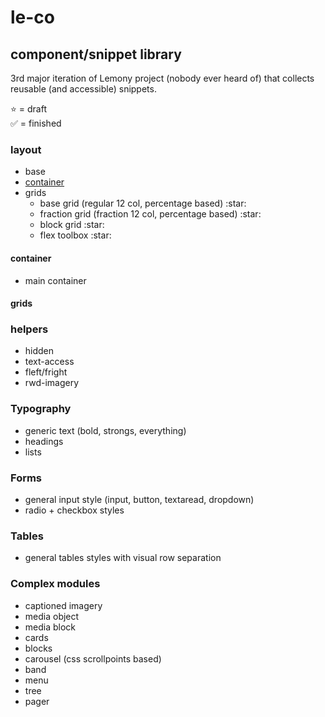 # le-co

## component/snippet library
3rd major iteration of Lemony project (nobody ever heard of) that collects reusable (and accessible) snippets.

:star: = draft  
:white_check_mark: = finished

### layout 

<ul>
    <li>base</li>
    <li><a href="blob/master/layout/container/container.css">container</a></li>
    <li>grids
        <ul>
            <li>base grid (regular 12 col, percentage based) :star:</li>
            <li>fraction grid (fraction 12 col, percentage based) :star:</li>
            <li>block grid :star:</li>
            <li>flex toolbox :star:</li>
        </ul>
    </li>
</ul>

#### container
 - main container

#### grids


### helpers
 - hidden
 - text-access
 - fleft/fright
 - rwd-imagery

### Typography
 - generic text (bold, strongs, everything)
 - headings
 - lists

### Forms
 - general input style (input, button, textaread, dropdown)
 - radio + checkbox styles

### Tables
 - general tables styles with visual row separation

### Complex modules
 - captioned imagery
 - media object
 - media block
 - cards
 - blocks
 - carousel (css scrollpoints based)
 - band
 - menu
 - tree
 - pager
